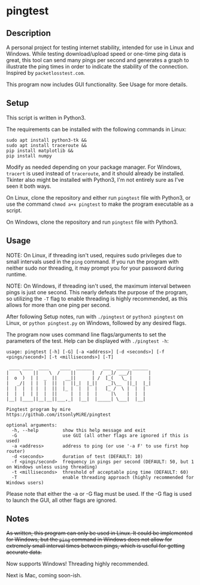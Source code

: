 # pingtest
## Description
A personal project for testing internet stability, intended for use in Linux and Windows. While testing download/upload speed or one-time ping data is great, this tool can send many pings per second and generates a graph to illustrate the ping times in order to indicate the stability of the connection. Inspired by `packetlosstest.com`.

This program now includes GUI functionality. See Usage for more details.
## Setup
This script is written in Python3.

The requirements can be installed with the following commands in Linux:
```
sudo apt install python3-tk &&
sudo apt install traceroute &&
pip install matplotlib &&
pip install numpy
```
Modify as needed depending on your package manager. For Windows, `tracert` is used instead of `traceroute`, and it should already be installed. Tkinter also might be installed with Python3, I'm not entirely sure as I've seen it both ways.

On Linux, clone the repository and either run `pingtest` file with Python3, or use the command `chmod a+x pingtest` to make the program executable as a script.

On Windows, clone the repository and run `pingtest` file with Python3.
## Usage
NOTE: On Linux, if threading isn't used, requires sudo privileges due to small intervals used in the `ping` command. If you run the program with neither sudo nor threading, it may prompt you for your password during runtime.

NOTE: On Windows, if threading isn't used, the maximum interval between pings is just one second. This nearly defeats the purpose of the program, so utilizing the `-T` flag to enable threading is highly recommended, as this allows for more than one ping per second.

After following Setup notes, run with `./pingtest` or `python3 pingtest` on Linux, or `python pingtest.py` on Windows, followed by any desired flags.

The program now uses command line flags/arguments to set the parameters of the test. Help can be displayed with `./pingtest -h`:
```
usage: pingtest [-h] [-G] [-a <address>] [-d <seconds>] [-f <pings/second>] [-t <milliseconds>] [-T]

 ____ ____  ____    ____  ______    ___  _____ ______ 
|    \    ||    \  /    ||      |  /  _]/ ___/|      |
|  o  )  | |  _  ||   __||      | /  [_(   \_ |      |
|   _/|  | |  |  ||  |  ||_|  |_||    _]\__  ||_|  |_|
|  |  |  | |  |  ||  |_ |  |  |  |   [_ /  \ |  |  |  
|  |  |  | |  |  ||     |  |  |  |     |\    |  |  |  
|__| |____||__|__||___,_|  |__|  |_____| \___|  |__|  
                                                      
Pingtest program by mire
https://github.com/itsonlyMiRE/pingtest

optional arguments:
  -h, --help         show this help message and exit
  -G                 use GUI (all other flags are ignored if this is used)
  -a <address>       address to ping (or use '-a F' to use first hop router)
  -d <seconds>       duration of test (DEFAULT: 10)
  -f <pings/second>  frequency in pings per second (DEFAULT: 50, but 1 on Windows unless using threading)
  -t <milliseconds>  threshold of acceptable ping time (DEFAULT: 60)
  -T                 enable threading approach (highly recommended for Windows users)
```
Please note that either the -a or -G flag must be used. If the -G flag is used to launch the GUI, all other flags are ignored.
## Notes
~~As written, this program can only be used in Linux. It could be implemented for Windows, but the `ping` command in Windows does not allow for extremely small interval times between pings, which is useful for getting accurate data.~~

Now supports Windows! Threading highly recommended.

Next is Mac, coming soon-ish.

